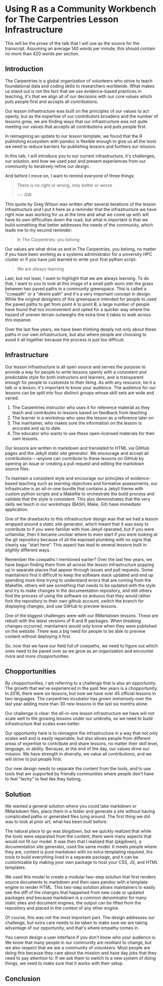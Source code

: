 # Using R as a Community Workbench for The Carpentries Lesson Infrastructure

This will be the prose of the talk that I will use as the source for the
transcript. Assuming an average 140 words per minute, this should contain no
more than 420 words per section. 

## Introduction

The Carpentries is a global organization of volunteers who strive to teach 
foundational data and coding skills to researchers worldwide. What makes us
stand out is not the fact that we use evidence-based practices in teaching, it's
that we align all of our decisions with our core values which puts people first
and accepts all contributions. 

Our lesson infrastructure was built on the principles of our values to act 
openly, but as the expertise of our contributors broadens and the number of
lessons grow, we are finding ways that our infrastructure was not quite meeting
our values that accepts all contributions and puts people first.

In reimagining an update to our lesson template, we found that the R publishing
ecosystem with pandoc is flexible enough to give us all the tools we need to 
reduce barriers for publishing lessons and furthers our mission. 

In this talk, I will introduce you to our current infrastructure, it's
challenges, our solution, and how we used past and present experiences from our
community to iteratively refine our design. 

And before I move on, I want to remind everyone of three things:

> There is no right or wrong, only better or worse 
> 
> --- GW

This quote by Greg Wilson was written after several iterations of the lesson
infrastructure and I put it here as a reminder that the infrastructure we have
right now was working for us at the time and what we come up with will have its
own difficulties down the road, but what is important is that we build something
that better addresses the needs of the community, which leads me to my second
reminder:

> In The Carpentries: you belong

Our values are what drive us and in The Carpentries, you belong, no matter if
you have been working as a systems administrator for a university HPC cluster or
if you have just learned to write your first python script.

> We are always learning

Last, but not least, I want to highlight that we are always learning. To do 
that, I want to you to look at this image of a small path worn into the grass
between two paved paths in a community greenspace. This is called a "cowpath" or
a "desire path" and it's a very important concept in design. While the original
designers of this greenspace intended for people to used the paved paths to get
from point A to point B, a large number of people have found that too 
inconvenient and opted for a quicker way where the hazard of uneven terrain
outweighs the extra time it takes to walk across this expanse.

Over the last few years, we have been thinking deeply not only about these paths
in our own infrastructure, but also where people are choosing to avoid it all
together because the process is just too difficult. 

## Infrastructure

Our lesson infrastructure is all open source and serves the purpose to provide
a way for people to write lessons openly with a consistent and predictable
style for both instructors and learners, and is transparent enough for people
to customize to their liking. As with any resource, be it a talk or a lesson,
it's important to know your audience. The audience for our lessons can be split
into four distinct groups whose skill sets are wide and varied.

1. The Carpentries instructor who uses it for reference material as they teach
   and contributes to lessons based on feedback from teaching
2. The learner in a workshop who uses the lesson as a reference later on
3. The maintainer, who makes sure the information on the lesson is accurate and
   up to date.
4. The educator who wants to use these open-licensed materials for their own
   lessons.

Our lessons are written in markdown and translated to HTML via GitHub pages and
the Jekyll static site generator. We encourage and accept all 
contributions---anyone can contribute to these lessons on GitHub by opening an
issue or creating a pull request and editing the markdown source files. 

To maintain a consistent style and encourage our princples of evidence-based 
teaching such as learning objectives and formative assessments, our
infrastrcutre is an all-in-one bundle that contains a Jekyll theme with
custom python scripts and a Makefile to orchestrate the build process
and validate that the style is consistent. This also demonstrates that the very
skills we teach in our workshops (BASH, Make, Git) have immediate application.

One of the drawbacks to this infrastructure design was that we had a lesson
wrapped around a static site generator, which meant that it was easy to
contribute to if you were familiar with how Jekyll operated, but if you were
unfamiliar, then it became unclear where to even start if you were looking at
the git repository because of all the exposed plumbing with no signs that
clearly say "start here". This aspect has lead to several lessons built in
_slightly_ different ways.

Remember the cowpaths I mentioned earlier? Over the last few years, we have
begun finding them from all across the lesson infrastructure popping up in
separate places that appear through issues and pull requests. Some maintainers
find it difficult to keep the software stack updated and end up spending more
time trying to understand errors that are coming from the Makefile, others will
see something that needs to be updated with the style and try to make changes
in the documentation repository, and still others find the process of using the
software so arduous that they would rather fork the repository to their own
github account, switch the branch for displaying changes, and use GitHub to
preview lessons. 

One of the biggest challenges were with our RMarkdown lessons. These are
rebuilt with the latest versions of R and R packages. When breaking changes
occurred, maintainers would only know when they were published on the website.
There was a big need for people to be able to preview content without deploying
it first.

So, now that we have our field full of cowpaths, we need to figure out which 
ones need to be paved over as we grow as an organisation and encounter more and
more chopportunities. 

## Chopportunities

By chopportunities, I am referring to a challenge that is also an opportunity. 
The growth that we've experienced in the past few years is a chopportunity.
In 2016, there were six lessons, but now we have over 45 official lessons in
two languages. The carpentries incubator has grown immensely over the last
year adding more than 30 new lessons in the last six months alone. 

Our challenge is clear: the all-in-one lesson infrastructure we have will not
scale well to the growing lessons under our umbrella, so we need to build 
infrastructure that scales even better.

Our opportunity here is to reimagine the infrastructure in a way that not only
scales well and is easily repairable, but also allows people from different
areas of expertise to contribute and share lessons, no matter their skill level,
language, or ability. Because, at the end of the day, our values drive our
mission. We have strength in diversity, we value all contributions, and we will
strive to put people first. 

Our new design needs to separate the content from the tools, and to use tools
that are supported by friendly communities where people don't have to feel
"techy" to feel like they belong. 

## Solution

We wanted a general solution where you could take markdown or RMarkdown files,
place them in a folder and generate a site without having complicated paths or
generated files lying around. The first thing we did was to look at prior art;
what has been built before. 

The natural place to go was blogdown, but we quickly realized that while the
tools were separated from the content, there were many aspects that would not
fit our model. It was then that I realized that {pkgdown}, a documentation site
generator, used the same model: It meets people where they are, content is pure
markdown with no extra templating required, the tools to build everything lived
in a separate package, and it can be customizable by making your own package
to host your CSS, JS, and HTML templates. 

We used this model to create a modular two-step solution that first renders 
source documents to markdown and then uses pandoc with a template engine to
render HTML. This two-step solution allows maintainers to easily see the diff of
the changes that happened from new code or updated packages _and_ because 
markdown is a common denominator for many static sites and document engines, the
output can be lifted from the repository and placed in the context of any other
engine. 

Of course, this was not the most important part. The design addresses our
challenge, but extra care needs to be taken to make sure we are taking advantage
of our opportunity, and that's where empathy comes in.

You cannot design a user interface if you don't know who your audience is. We
know that many people in our community are resilliant to change, but we also 
respect that we are a community of volunteers. Most people are doing this 
because they care about the mission and have day jobs that they need to pay 
attention to. If we ask them to switch to a new system of doing things, we need
to make sure that it works with their setup. 




## Conclusion

